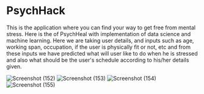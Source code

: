 # PsychHack

This is the application where you can find your way to get free from mental stress. Here is the of PsychHeal with
implementation of data science and machine learning.
Here we are taking user details, and inputs such as age, working span, occupation, if the user is physically fit or not, etc
and from these inputs we have predicted what will user like to do when he is stressed and also what should be the user's
schedule according to his/her details given.

![Screenshot (152)](https://user-images.githubusercontent.com/72909842/153766453-8aba1549-17d7-49d3-a340-03849331883c.png)
![Screenshot (153)](https://user-images.githubusercontent.com/72909842/153766458-9a882f65-4983-4d19-bea9-412fdd9ea6ff.png)
![Screenshot (154)](https://user-images.githubusercontent.com/72909842/153766459-0972e148-a8aa-43c3-af4f-e19059d0c1c1.png)
![Screenshot (155)](https://user-images.githubusercontent.com/72909842/153766460-5a68faf1-ce68-4705-8a77-870096f46769.png)

